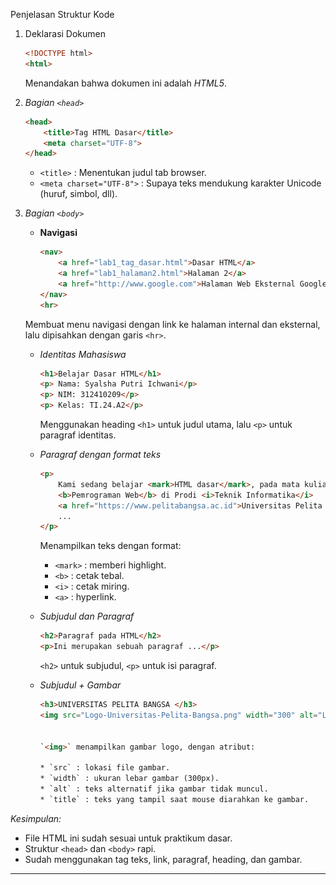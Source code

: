 

 Penjelasan Struktur Kode

1. Deklarasi Dokumen

   ```html
   <!DOCTYPE html>
   <html>
   ```

   Menandakan bahwa dokumen ini adalah *HTML5*.

2. *Bagian `<head>`*

   ```html
   <head>
       <title>Tag HTML Dasar</title>
       <meta charset="UTF-8">
   </head>
   ```

   * `<title>` : Menentukan judul tab browser.
   * `<meta charset="UTF-8">` : Supaya teks mendukung karakter Unicode (huruf, simbol, dll).

3. *Bagian `<body>`*

   * **Navigasi**

     ```html
     <nav> 
         <a href="lab1_tag_dasar.html">Dasar HTML</a> 
         <a href="lab1_halaman2.html">Halaman 2</a> 
         <a href="http://www.google.com">Halaman Web Eksternal Google</a> 
     </nav> 
     <hr>
     ```

    Membuat menu navigasi dengan link ke halaman internal dan eksternal, lalu dipisahkan dengan garis `<hr>`.

   * *Identitas Mahasiswa*

     ```html
     <h1>Belajar Dasar HTML</h1>
     <p> Nama: Syalsha Putri Ichwani</p>
     <p> NIM: 312410209</p>
     <p> Kelas: TI.24.A2</p>
     ```

     Menggunakan heading `<h1>` untuk judul utama, lalu `<p>` untuk paragraf identitas.

   * *Paragraf dengan format teks*

     ```html
     <p> 
         Kami sedang belajar <mark>HTML dasar</mark>, pada mata kuliah 
         <b>Pemrograman Web</b> di Prodi <i>Teknik Informatika</i> 
         <a href="https://www.pelitabangsa.ac.id">Universitas Pelita Bangsa</a>. 
         ...
     </p>
     ```

     Menampilkan teks dengan format:

     * `<mark>` : memberi highlight.
     * `<b>` : cetak tebal.
     * `<i>` : cetak miring.
     * `<a>` : hyperlink.

   * *Subjudul dan Paragraf*

     ```html
     <h2>Paragraf pada HTML</h2>
     <p>Ini merupakan sebuah paragraf ...</p>
     ```

      `<h2>` untuk subjudul, `<p>` untuk isi paragraf.

   * *Subjudul + Gambar*

     ```html
     <h3>UNIVERSITAS PELITA BANGSA </h3>
     <img src="Logo-Universitas-Pelita-Bangsa.png" width="300" alt="Logo Universitas Pelita Bangsa.png" title="Logo Universitas Pelita Bangsa">
     

     `<img>` menampilkan gambar logo, dengan atribut:

     * `src` : lokasi file gambar.
     * `width` : ukuran lebar gambar (300px).
     * `alt` : teks alternatif jika gambar tidak muncul.
     * `title` : teks yang tampil saat mouse diarahkan ke gambar.


 *Kesimpulan:*

* File HTML ini sudah sesuai untuk praktikum dasar.
* Struktur `<head>` dan `<body>` rapi.
* Sudah menggunakan tag teks, link, paragraf, heading, dan gambar.

---

